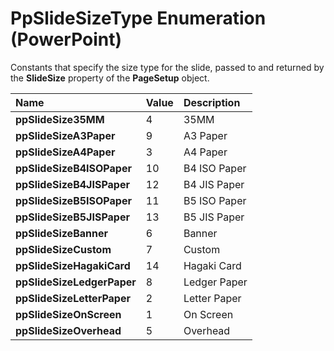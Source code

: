 
# PpSlideSizeType Enumeration (PowerPoint)

Constants that specify the size type for the slide, passed to and returned by the  **SlideSize** property of the **PageSetup** object.



|**Name**|**Value**|**Description**|
|:-----|:-----|:-----|
| **ppSlideSize35MM**|4|35MM|
| **ppSlideSizeA3Paper**|9|A3 Paper|
| **ppSlideSizeA4Paper**|3|A4 Paper|
| **ppSlideSizeB4ISOPaper**|10|B4 ISO Paper|
| **ppSlideSizeB4JISPaper**|12|B4 JIS Paper|
| **ppSlideSizeB5ISOPaper**|11|B5 ISO Paper|
| **ppSlideSizeB5JISPaper**|13|B5 JIS Paper|
| **ppSlideSizeBanner**|6|Banner|
| **ppSlideSizeCustom**|7|Custom|
| **ppSlideSizeHagakiCard**|14|Hagaki Card|
| **ppSlideSizeLedgerPaper**|8|Ledger Paper|
| **ppSlideSizeLetterPaper**|2|Letter Paper|
| **ppSlideSizeOnScreen**|1|On Screen|
| **ppSlideSizeOverhead**|5|Overhead|
